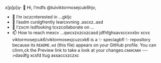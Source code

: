 x[p[p[q- 👋 Hi, I’mdfs @tuiviktormosejcuk6hjv,
- 👀 I’m ixczcnterested in ...gkljc
- 🌱 I’asdm curdgfrently learcxvning .ascxz..asd
- 💞️ I’zxcm lsdfooking tcxzcollaborate on ...
- 📫 How to reach mexcv ...qwcxzxzcxzcasd
jdfhfghsavxccxvxbv
xcvx
viktormosejcuk6/viktormosexjcuzcxk6 is a ✨ speciagbfl ✨ repository because its `README.md` (this file) appears on your GitHub profile.
You can clinm,ck the Preview link to take a look at your changes.смисми
--->dasdfg
xcsfd
ltug
assaccxzczxc
